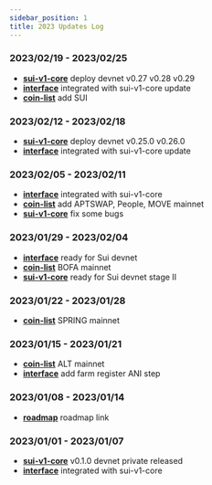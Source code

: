 ```yaml
---
sidebar_position: 1
title: 2023 Updates Log
---
```


### 2023/02/19 - 2023/02/25
* [**sui-v1-core**](https://github.com/AnimeSwap/sui-v1-core) deploy devnet v0.27 v0.28 v0.29
* [**interface**](https://github.com/AnimeSwap/interface) integrated with sui-v1-core update
* [**coin-list**](https://github.com/AnimeSwap/coin-list) add SUI

### 2023/02/12 - 2023/02/18
* [**sui-v1-core**](https://github.com/AnimeSwap/sui-v1-core) deploy devnet v0.25.0 v0.26.0
* [**interface**](https://github.com/AnimeSwap/interface) integrated with sui-v1-core update

### 2023/02/05 - 2023/02/11
* [**interface**](https://github.com/AnimeSwap/interface) integrated with sui-v1-core
* [**coin-list**](https://github.com/AnimeSwap/coin-list) add APTSWAP, People, MOVE mainnet
* [**sui-v1-core**](https://github.com/AnimeSwap/sui-v1-core) fix some bugs

### 2023/01/29 - 2023/02/04
* [**interface**](https://github.com/AnimeSwap/interface) ready for Sui devnet
* [**coin-list**](https://github.com/AnimeSwap/coin-list) BOFA mainnet
* [**sui-v1-core**](https://github.com/AnimeSwap/sui-v1-core) ready for Sui devnet stage II

### 2023/01/22 - 2023/01/28
* [**coin-list**](https://github.com/AnimeSwap/coin-list) SPRING mainnet

### 2023/01/15 - 2023/01/21
* [**coin-list**](https://github.com/AnimeSwap/coin-list) ALT mainnet
* [**interface**](https://github.com/AnimeSwap/interface) add farm register ANI step

### 2023/01/08 - 2023/01/14
* [**roadmap**](https://github.com/orgs/AnimeSwap/projects/1/views/1) roadmap link

### 2023/01/01 - 2023/01/07
* [**sui-v1-core**](https://github.com/AnimeSwap/sui-v1-core) v0.1.0 devnet private released
* [**interface**](https://github.com/AnimeSwap/interface) integrated with sui-v1-core
